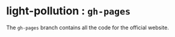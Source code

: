 # light-pollution : `gh-pages`

The `gh-pages` branch contains all the code for the official website.
